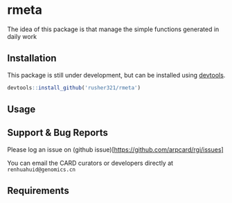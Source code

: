 rmeta
=======

The idea of this package is that manage the simple functions generated in daily work 

Installation
------------

This package is still under development, but can be installed using [devtools](http://cran.r-project.org/web/packages/devtools/index.html).

``` r
devtools::install_github('rusher321/rmeta')
```

Usage
-----
Support & Bug Reports
----------------------

Please log an issue on (github issue)[https://github.com/arpcard/rgi/issues]

You can email the CARD curators or developers directly at `renhuahuid@genomics.cn`

Requirements
--------------------
